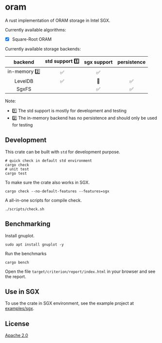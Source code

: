 # oram

A rust implementation of ORAM storage in Intel SGX.

Currently available algorithms:

- [x] Square-Root ORAM

Currently available storage backends:

|     backend     | std support :one:  |    sgx support     |    persistence     |
|:---------------:|:------------------:|:------------------:|:------------------:|
| in-memory :two: | :white_check_mark: | :white_check_mark: |                    |
|     LevelDB     | :white_check_mark: |   :construction:   | :white_check_mark: |
|      SgxFS      |                    | :white_check_mark: | :white_check_mark: |

Note:

- :one: The std support is mostly for development and testing
- :two: The in-memory backend has no persistence and should only be used for testing

## Development

This crate can be built with `std` for development purpose.

```shell
# quick check in default std environment
cargo check
# unit test
cargo test
```

To make sure the crate also works in SGX.

```shell
cargo check --no-default-features --features=sgx
```

A all-in-one scripts for compile check.

```shell
./scripts/check.sh
```

## Benchmarking

Install gnuplot.

```shell
sudo apt install gnuplot -y
```

Run the benchmarks

```shell
cargo bench
```

Open the file `target/criterion/report/index.html` in your browser and see the report.

## Use in SGX

To use the crate in SGX environment, see the example project at [examples/sgx](examples/sgx/README.md).

## License

[Apache 2.0](./LICENSE)
